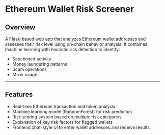 # Ethereum Wallet Risk Screener

## Overview
A Flask-based web app that analyzes Ethereum wallet addresses and assesses their risk level using on-chain behavior analysis. It combines machine learning with heuristic risk detection to identify:
- Sanctioned activity
- Money laundering patterns
- Scam operations
- Mixer usage

---

## Features
- Real-time Ethereum transaction and token analysis
- Machine learning model (RandomForest) for risk prediction
- Risk scoring system based on multiple risk categories
- Explanation of key risk factors for flagged wallets
- Frontend chat-style UI to enter wallet addresses and receive results

